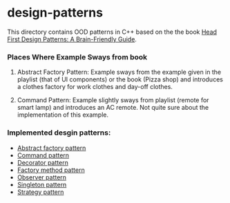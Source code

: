# design-patterns

This directory contains OOD patterns in C++ based on the the book [Head First Design Patterns: A Brain-Friendly Guide](https://www.amazon.com/Head-First-Design-Patterns-Brain-Friendly/dp/0596007124).


### Places Where Example Sways from book

1. Abstract Factory Pattern: Example sways from the example given in the playlist (that of UI components) or the book (Pizza shop) and introduces a clothes factory for work clothes and day-off clothes.

2. Command Pattern: Example slightly sways from playlist (remote for smart lamp) and introduces an AC remote. Not quite sure about the implementation of this example.


### Implemented desgin patterns:
 - [Abstract factory pattern](./abstract-factory-pattern/)
 - [Command pattern](./command-pattern/)
 - [Decorator pattern](./decorator-pattern/)
 - [Factory method pattern](./factory-method-pattern/)
 - [Observer pattern](./observer-pattern/)
 - [Singleton pattern](./singleton-pattern/)
 - [Strategy pattern](./strategy-pattern/)